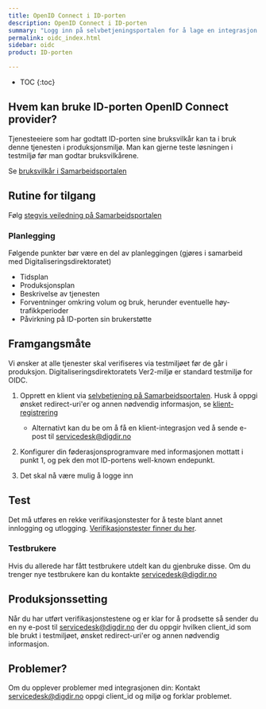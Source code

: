 ```yaml
---
title: OpenID Connect i ID-porten
description: OpenID Connect i ID-porten
summary: "Logg inn på selvbetjeningsportalen for å lage en integrasjon med ID-porten OIDC"
permalink: oidc_index.html
sidebar: oidc
product: ID-porten

---
```

* TOC
{:toc}

## Hvem kan bruke ID-porten OpenID Connect provider?
Tjenesteeiere som har godtatt ID-porten sine bruksvilkår kan ta i bruk denne tjenesten i produksjonsmiljø. Man kan gjerne teste løsningen i testmiljø før man godtar bruksvilkårene.

Se [bruksvilkår i Samarbeidsportalen](https://samarbeid.digdir.no)

## Rutine for tilgang
Følg [stegvis veiledning på Samarbeidsportalen](https://samarbeid.digdir.no/id-porten/ta-i-bruk-id-porten/94)

### Planlegging
Følgende punkter bør være en del av planleggingen (gjøres i samarbeid med Digitaliseringsdirektoratet)

* Tidsplan
* Produksjonsplan
* Beskrivelse av tjenesten
* Forventninger omkring volum og bruk, herunder eventuelle høy-trafikkperioder
* Påvirkning på ID-porten sin brukerstøtte


## Framgangsmåte

Vi ønsker at alle tjenester skal verifiseres via testmiljøet før de går i produksjon. Digitaliseringsdirektoratets Ver2-miljø er standard testmiljø for OIDC.

1. Opprett en klient via [selvbetjening på Samarbeidsportalen](https://selvbetjening-samarbeid.difi.no).  Husk å oppgi ønsket redirect-uri'er og annen nødvendig informasjon, se [klient-registrering](oidc_func_clientreg.html)
   - Alternativt kan du be om å få en klient-integrasjon ved å sende e-post til <a href="mailto:servicedesk@digdir.no">servicedesk@digdir.no</a>

 2. Konfigurer din føderasjonsprogramvare med informasjonen mottatt i punkt 1, og pek den mot ID-portens well-known endepunkt.
 3. Det skal nå være mulig å logge inn

## Test

Det må utføres en rekke verifikasjonstester for å teste blant annet innlogging og utlogging. [Verifikasjonstester finner du her](idporten_verifikasjonstester.html).  


### Testbrukere

Hvis du allerede har fått testbrukere utdelt kan du gjenbruke disse. Om du trenger nye testbrukere kan du kontakte <a href="mailto:servicedesk@digdir.no">servicedesk@digdir.no</a>

## Produksjonssetting

Når du har utført verifikasjonstestene og er klar for å prodsette så sender du en ny e-post til <a href="mailto:servicedesk@digdir.no">servicedesk@digdir.no</a> der du oppgir hvilken client_id som ble brukt i testmiljøet, ønsket redirect-uri'er og annen nødvendig informasjon.

## Problemer?

Om du opplever problemer med integrasjonen din: Kontakt <a href="mailto:servicedesk@digdir.no">servicedesk@digdir.no</a> oppgi client_id og miljø og forklar problemet.
